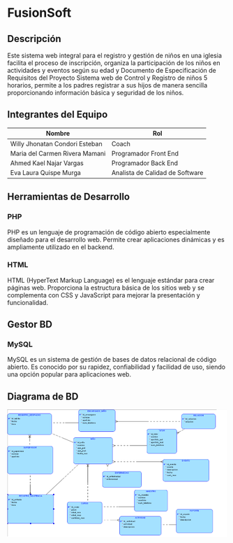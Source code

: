 # FusionSoft

## Descripción
Este sistema web integral para el registro y gestión de niños en una iglesia facilita el proceso 
de inscripción, organiza la participación de los niños en actividades y eventos según su edad y
Documento de Especificación de Requisitos del Proyecto
Sistema web de Control y Registro de niños
5
horarios, permite a los padres registrar a sus hijos de manera sencilla proporcionando 
información básica y seguridad de los niños.
## Integrantes del Equipo
| Nombre                                | Rol                                   |
|---------------------------------------|---------------------------------------|
| Willy Jhonatan Condori Esteban        | Coach                                 |
| Maria del Carmen Rivera Mamani        | Programador Front End  
| Ahmed Kael Najar Vargas               | Programador Back End
| Eva Laura Quispe Murga                | Analista de Calidad de Software
## Herramientas de Desarrollo

### PHP
PHP es un lenguaje de programación de código abierto especialmente diseñado para el desarrollo web. Permite crear aplicaciones dinámicas y es ampliamente utilizado en el backend.

### HTML
HTML (HyperText Markup Language) es el lenguaje estándar para crear páginas web. Proporciona la estructura básica de los sitios web y se complementa con CSS y JavaScript para mejorar la presentación y funcionalidad.

## Gestor BD

### MySQL
MySQL es un sistema de gestión de bases de datos relacional de código abierto. Es conocido por su rapidez, confiabilidad y facilidad de uso, siendo una opción popular para aplicaciones web.

## Diagrama de BD
![Diagrama de Base de Datos](img/bd1.png)